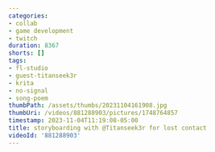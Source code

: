 ```yaml
---
categories:
- collab
- game development
- twitch
duration: 8367
shorts: []
tags:
- fl-studio
- guest-titanseek3r
- krita
- no-signal
- song-poem
thumbPath: /assets/thumbs/20231104161908.jpg
thumbUri: /videos/881288903/pictures/1748764857
timestamp: 2023-11-04T11:19:08-05:00
title: storyboarding with @Titanseek3r for lost contact
videoId: '881288903'
---
```

